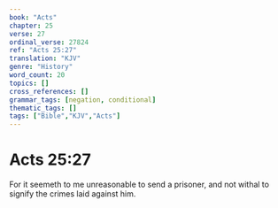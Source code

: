 ```yaml
---
book: "Acts"
chapter: 25
verse: 27
ordinal_verse: 27824
ref: "Acts 25:27"
translation: "KJV"
genre: "History"
word_count: 20
topics: []
cross_references: []
grammar_tags: [negation, conditional]
thematic_tags: []
tags: ["Bible","KJV","Acts"]
---
```


# Acts 25:27

For it seemeth to me unreasonable to send a prisoner, and not withal to signify the crimes laid against him.
